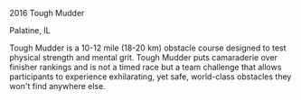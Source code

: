 

2016 Tough Mudder

Palatine, IL

Tough Mudder is a 10-12 mile (18-20 km) obstacle course designed to test physical strength and mental grit. Tough Mudder puts camaraderie over finisher rankings and is not a timed race but a team challenge that allows participants to experience exhilarating, yet safe, world-class obstacles they won't find anywhere else.